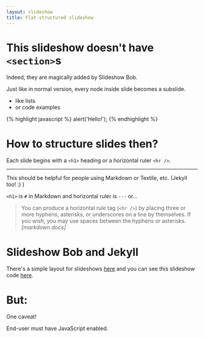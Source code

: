 ```yaml
---
layout: slideshow
title: Flat-structured slideshow
---
```


# This slideshow doesn't have `<section>`s

Indeed, they are magically added by Slideshow Bob.

Just like in normal version, every node inside slide becomes a
subslide.

- like lists
- or code examples

{% highlight javascript %}
alert('Hello!');
{% endhighlight %}

# How to structure slides then?

Each slide begins with a `<h1>` heading or a horizontal ruler `<hr />`.

---

This should be helpful for people using Markdown or Textile,
etc. (Jekyll too! :) )

`<h1>` is `#` in Markdown and horizontal ruler is `---` or...

> You can produce a horizontal rule tag (`<hr />`) by placing three or
  more hyphens, asterisks, or underscores on a line by themselves. If
  you wish, you may use spaces between the hyphens or
  asterisks. *[markdown docs]*

# Slideshow Bob and Jekyll

There's a simple layout for slideshows
[here](https://github.com/santamon/slideshow-bob/blob/gh-pages/_layouts/slideshow.html)
and you can see this slideshow code
[here](https://raw.github.com/santamon/slideshow-bob/gh-pages/flat.md).

# But:

One caveat!

End-user must have JavaScript enabled.
